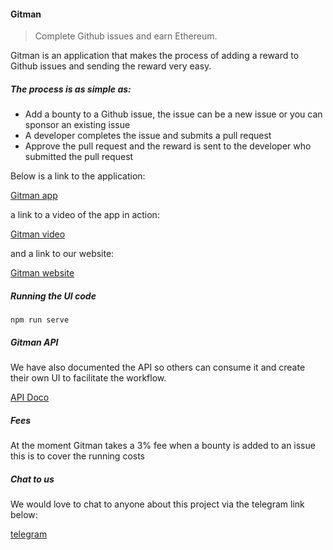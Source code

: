 #### Gitman

> Complete Github issues and earn Ethereum.

Gitman is an application that makes the process of adding a reward to Github issues and sending the reward very easy.
 
##### The process is as simple as:
- Add a bounty to a Github issue, the issue can be a new issue or you can sponsor an existing issue
- A developer completes the issue and submits a pull request
- Approve the pull request and the reward is sent to the developer who submitted the pull request

Below is a link to the application:

[Gitman app](https://live.gitman.app)

 a link to a video of the app in action:
 
[Gitman video](https://youtu.be/pw3AFkWl2qc)

and a link to our website:

[Gitman website](https://www.gitman.app/)

##### Running the UI code

``` npm run serve ```

##### Gitman API

We have also documented the API so others can consume it and create their own UI to facilitate the workflow.

[API Doco](https://documenter.getpostman.com/view/41839/S1TYVGY7?version=latest)

##### Fees

At the moment Gitman takes a 3% fee when a bounty is added to an issue this is to cover the running costs

##### Chat to us

We would love to chat to anyone about this project via the telegram link below:

[telegram](https://t.me/joinchat/Gr-5fxF7FTHdNfzKQKJGgQ) 
